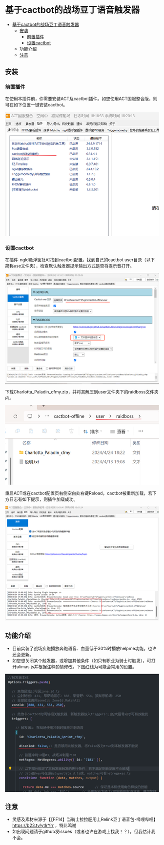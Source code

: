 <!--
 * @Date: 2024-04-24
 * @LastEditors: Wakasagihime-99
 * @LastEditTime: 2024-04-24
 * @FilePath: \\cactbotd:\\software\\ACT\\Plugins\\cactbot-offline\\user\\raidboss\\Charlotta_Paladin_cfmy\\README.md
 * @FFXIV: 玖时九@拂晓之间
 * @Description: 用户指南
-->

# 基于cactbot的战场豆丁语音触发器

<!-- TOC -->

- [基于cactbot的战场豆丁语音触发器](#基于cactbot的战场豆丁语音触发器)
  - [安装](#安装)
    - [前置插件](#前置插件)
    - [设置cactbot](#设置cactbot)
  - [功能介绍](#功能介绍)
  - [注意](#注意)

<!-- /TOC -->
<!-- /TOC -->

## 安装

### 前置插件

在使用本插件前，你需要安装ACT及cactbot插件。如您使用ACT国服整合版，则可在如下位置一键安装cactbot。

![国服ACT整合版安装cactbot](png\cactbot_install.png)

### 设置cactbot

在插件-ngld悬浮窗处可找到cactbot配置。找到自己的cactbot user目录（以下简称use文件夹），检查默认触发器提示输出方式是否将提示音打开。

![cactbot设置](png\cactbot_config.png)

下载Charlotta_Paladin_cfmy.zip，并将其解压到user文件夹下的raidboss文件夹内。

![解压位置](png\unzip.png)

重启ACT或在cactbot配置页右侧空白处右键Reload，cactbot被重新加载，若下方日志有如下提示，则插件加载成功。

![加载成功](png\succesfullyrun.png)

## 功能介绍

- 目前实装了战场疾跑播放奔跑语音、血量低于30%时播放helpme功能。也许还会更新。
- 如您想关闭某个触发器，或增加其他条件（如只有职业为骑士时触发），可打开alimas.js并根据注释酌情修改。下图红线为可能会常用的设置。

![代码示例](png\codedemo.png)

## 注意

- 灵感及素材来源于【【FF14】当骑士拉拉肥用上Relink豆丁语音包-哔哩哔哩】 <https://b23.tv/ytIrYrr> ，特此鸣谢
- 如出现问题请于github发issues（或者也许在游戏上找我！？），但我估计我不会。
